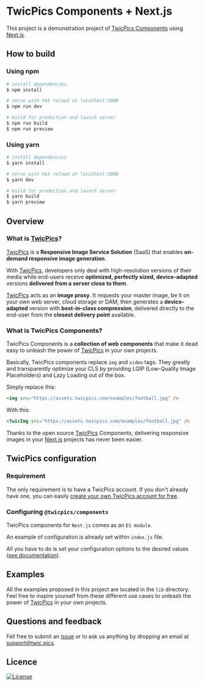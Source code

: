 # TwicPics Components + Next.js

This project is a demonstration project of [TwicPics Components](https://github.com/TwicPics/components/blob/main/documentation/next.md) using [Next.js](https://nextjs.org/).

## How to build

### Using npm

```bash
# install dependencies
$ npm install

# serve with hot reload at localhost:3000
$ npm run dev

# build for production and launch server
$ npm run build
$ npm run preview
```

### Using yarn

```bash
# install dependencies
$ yarn install

# serve with hot reload at localhost:3000
$ yarn dev

# build for production and launch server
$ yarn build
$ yarn preview
```

## Overview

<div id='what-is-twicpics'/>

### What is [TwicPics](https://www.twicpics.com/?utm_source=github&utm_medium=organic&utm_campaign=components)?

[TwicPics](https://www.twicpics.com/?utm_source=github&utm_medium=organic&utm_campaign=components) is a **Responsive Image Service Solution** (SaaS) that enables **on-demand responsive image generation**.

With [TwicPics](https://www.twicpics.com/?utm_source=github&utm_medium=organic&utm_campaign=components), developers only deal with high-resolution versions of their media while end-users receive **optimized, perfectly sized, device-adapted** versions **delivered from a server close to them**.

[TwicPics](https://www.twicpics.com/?utm_source=github&utm_medium=organic&utm_campaign=components) acts as an **image proxy**. It requests your master image, be it on your own web server, cloud storage or DAM, then generates a **device-adapted** version with **best-in-class compression**, delivered directly to the end-user from the **closest delivery point** available.

<div id='what-is-twicpics-components'/>

### What is TwicPics Components?

TwicPics Components is a **collection of web components** that make it dead easy to unleash the power of [TwicPics](https://www.twicpics.com/?utm_source=github&utm_medium=organic&utm_campaign=components) in your own projects.

Basically, TwicPics components replace `img` and `video` tags. They greatly and transparently optimize your CLS by providing LQIP (Low-Quality Image Placeholders) and Lazy Loading out of the box.

Simply replace this:

```html
<img src="https://assets.twicpics.com/examples/football.jpg" />
```

With this:

```html
<TwicImg src="https://assets.twicpics.com/examples/football.jpg" />
```

Thanks to the open source [TwicPics](https://www.twicpics.com/?utm_source=github&utm_medium=organic&utm_campaign=components) Components, delivering responsive images in your [Next.js](https://nextjs.org/) projects has never been easier.

## TwicPics configuration

<div id='create-an-account'/>

### Requirement

The only requirement is to have a TwicPics account.
If you don't already have one, you can easily [create your own TwicPics account for free](https://account.twicpics.com/signup).

### Configuring `@twicpics/components`

TwicPics components for `Next.js` comes as an `ES module`.

An example of configuration is already set within `index.js` file.

All you have to do is set your configuration options to the desired values ([see documentation](https://github.com/TwicPics/components/blob/main/documentation/next.md#setup-options)).

## Examples

All the examples proposed in this project are located in the `lib` directory.
Feel free to inspire yourself from these different use cases to unleash the power of [TwicPics](https://www.twicpics.com/) in your own projects.

## Questions and feedback

Fell free to submit an [issue](https://github.com/TwicPics/components/issues) or to ask us anything by dropping an email at [support@twic.pics](mailto:support@twic.pics).

## Licence

[![License][license-image]][license-url]

[license-image]: https://img.shields.io/npm/l/@twicpics/components.svg?style=flat-square
[license-url]: https://raw.githubusercontent.com/twicpics/components/master/LICENSE
